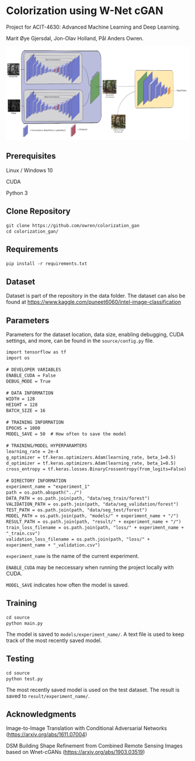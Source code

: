 # Colorization using W-Net cGAN
Project for ACIT-4630: Advanced Machine Learning and Deep Learning.

Marit Øye Gjersdal, Jon-Olav Holland, Pål Anders Owren.

![WNet-cGAN](https://github.com/owren/colorization_gan/blob/main/readme_img/model.jpg?raw=true)

## Prerequisites
Linux / Windows 10

CUDA

Python 3

## Clone Repository
```
git clone https://github.com/owren/colorization_gan
cd colorization_gan/
```
## Requirements
`pip install -r requirements.txt`

## Dataset
Dataset is part of the repository in the data folder. The dataset can also be found at https://www.kaggle.com/puneet6060/intel-image-classification

## Parameters
Parameters for the dataset location, data size, enabling debugging, CUDA settings, and more, can be found in the ``source/config.py`` file.

```
import tensorflow as tf
import os

# DEVELOPER VARIABLES
ENABLE_CUDA = False
DEBUG_MODE = True

# DATA INFORMATION
WIDTH = 128
HEIGHT = 128
BATCH_SIZE = 16

# TRAINING INFORMATION
EPOCHS = 1000
MODEL_SAVE = 50  # How often to save the model

# TRAINING/MODEL HYPERPARAMTERS
learning_rate = 2e-4
g_optimizer = tf.keras.optimizers.Adam(learning_rate, beta_1=0.5)
d_optimizer = tf.keras.optimizers.Adam(learning_rate, beta_1=0.5)
cross_entropy = tf.keras.losses.BinaryCrossentropy(from_logits=False)

# DIRECTORY INFORMATION
experiment_name = "experiment_1"
path = os.path.abspath("../")
DATA_PATH = os.path.join(path, "data/seg_train/forest")
VALIDATION_PATH = os.path.join(path, "data/seg_validation/forest")
TEST_PATH = os.path.join(path, "data/seg_test/forest")
MODEL_PATH = os.path.join(path, "models/" + experiment_name + "/")
RESULT_PATH = os.path.join(path, "result/" + experiment_name + "/")
train_loss_filename = os.path.join(path, "loss/" + experiment_name + "_train.csv")
validation_loss_filename = os.path.join(path, "loss/" + experiment_name + "_validation.csv")
```
``experiment_name`` is the name of the current experiment.

``ENABLE_CUDA`` may be neccessary when running the project locally with CUDA.

``MODEL_SAVE`` indicates how often the model is saved.

## Training

```
cd source
python main.py
```
The model is saved to ``models/experiment_name/``. A text file is used to keep track of the most recently saved model.
## Testing

```
cd source
python test.py
```
The most recently saved model is used on the test dataset. The result is saved to ``result/experiment_name/``.
## Acknowledgments
Image-to-Image Translation with Conditional Adversarial Networks (https://arxiv.org/abs/1611.07004)

DSM Building Shape Refinement from Combined Remote Sensing Images based on Wnet-cGANs (https://arxiv.org/abs/1903.03519)